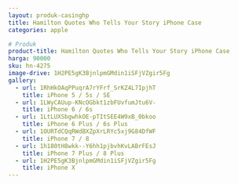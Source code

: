 ```yaml
---
layout: produk-casinghp
title: Hamilton Quotes Who Tells Your Story iPhone Case
categories: apple

# Produk
product-title: Hamilton Quotes Who Tells Your Story iPhone Case
harga: 90000
sku: hn-4275
image-drive: 1H2PE5gK3BjnlpmGMdin1iSFjVZgir5Fg
gallery:
  - url: 1RhHkOAqPPuqrA7rYFrf_SrKZ4L7IpjhT
    title: iPhone 5 / 5s / SE
  - url: 1LWyCAUup-KNcOGbkt1zbFUvfumJtu6V-
    title: iPhone 6 / 6s
  - url: 1LtLUXSbgwhkOE-pTItSEE4W9xB_0bkoo
    title: iPhone 6 Plus / 6s Plus
  - url: 1OURTdCQqRWdBXZpXrLRYc5xj9G84DfWF
    title: iPhone 7 / 8
  - url: 1h180tH8wkk--Y6hh1pjbvhKvLABrFEsJ
    title: iPhone 7 Plus / 8 Plus
  - url: 1H2PE5gK3BjnlpmGMdin1iSFjVZgir5Fg
    title: iPhone X
---
```

